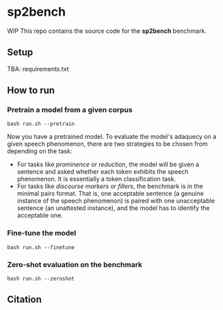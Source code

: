 # sp2bench
WIP
This repo contains the source code for the **sp2bench** benchmark.

## Setup
TBA: requirements.txt
## How to run
### Pretrain a model from a given corpus 
```
bash run.sh --pretrain
```
Now you have a pretrained model. To evaluate the model's adaquecy on a given speech phenomenon, there are two strategies to be chosen from depending on the task:

- For tasks like *prominence* or *reduction*, the model will be given a sentence and asked whether each token exhibits the speech phenomenon. It is essentially a token classification task.
- For tasks like *discourse markers* or *fillers*, the benchmark is in the minimal pairs format. That is, one acceptable sentence (a genuine instance of the speech phenomenon) is paired with one unacceptable sentence (an unattested instance), and the model has to identify the acceptable one.

### Fine-tune the model
```
bash run.sh --finetune
```
### Zero-shot evaluation on the benchmark

```
bash run.sh --zeroshot
```

## Citation